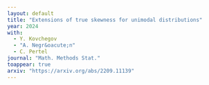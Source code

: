 ```yaml
---
layout: default 
title: "Extensions of true skewness for unimodal distributions"
year: 2024
with:
  - Y. Kovchegov
  - "A. Negr&oacute;n"
  - C. Pertel
journal: "Math. Methods Stat."
toappear: true
arxiv: "https://arxiv.org/abs/2209.11139"
---
```

